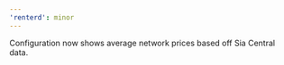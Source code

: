 ```yaml
---
'renterd': minor
---
```


Configuration now shows average network prices based off Sia Central data.
